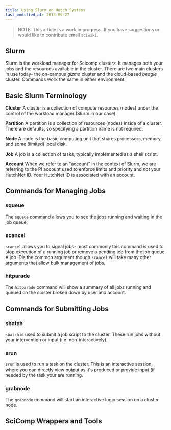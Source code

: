 ```yaml
---
title: Using Slurm on Hutch Systems
last_modified_at: 2018-09-27
---
```

>NOTE: This article is a work in progress. If you have suggestions or would like to contribute email `sciwiki`.

## Slurm

Slurm is the workload manager for Scicomp clusters.  It manages both your jobs
and the resources available in the cluster.  There are two main clusters in use today- the on-campus _gizmo_ cluster and the cloud-based _beagle_ cluster.  Commands work the same in either environment.

## Basic Slurm Terminology

**Cluster** A cluster is a collection of compute resources (nodes) under the control of the workload manager (Slurm in our case)

**Partition** A partition is a collection of resources (nodes) inside of a cluster.  There are defaults, so specifying a partition name is not required.

**Node** A node is the basic computing unit that shares processors, memory, and some (limited) local disk.

**Job** A job is a collection of tasks, typically implemented as a shell script.

**Account** When we refer to an "account" in the context of Slurm, we are referring to the PI account used to enforce limits and priority and _not_ your HutchNet ID.  Your HutchNet ID is associated with an account.

## Commands for Managing Jobs

### squeue

The `squeue` command allows you to see the jobs running and waiting in the job queue.

### scancel

`scancel` allows you to signal jobs- most commonly this command is used to stop execution of a running job or remove a pending job from the job queue.  A job IDis the common argument though `scancel` will take many other arguments that allow bulk management of jobs.

### hitparade

The `hitparade` command will show a summary of all jobs running and queued on the cluster broken down by user and account.

## Commands for Submitting Jobs

### sbatch

`sbatch` is used to submit a job script to the cluster.  These run jobs without your intervention or input (i.e. non-interactively).

### srun

`srun` is used to run a task on the cluster.  This is an interactive session,
where you can directly view output as it's produced or provide input (if needed
by the task your are running.

### grabnode

The `grabnode` command will start an interactive login session on a cluster node.

## SciComp Wrappers and Tools

<!-- grab commands, hitparade -->

